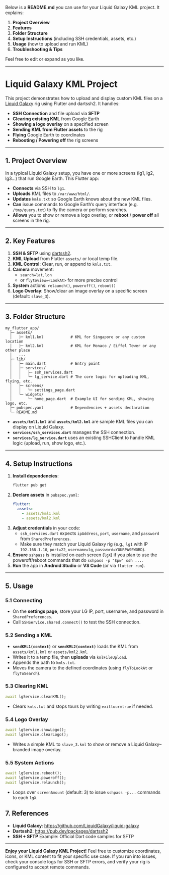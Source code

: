 Below is a **README.md** you can use for your Liquid Galaxy KML project. It explains:

1. **Project Overview**  
2. **Features**  
3. **Folder Structure**  
4. **Setup Instructions** (including SSH credentials, assets, etc.)  
5. **Usage** (how to upload and run KML)  
6. **Troubleshooting & Tips**  

Feel free to edit or expand as you like.

---

# Liquid Galaxy KML Project

This project demonstrates how to upload and display custom KML files on a [Liquid Galaxy](https://github.com/LiquidGalaxy/liquid-galaxy) rig using Flutter and dartssh2. It handles:
- **SSH Connection** and file upload via **SFTP**  
- **Clearing existing KML** from Google Earth  
- **Showing a logo overlay** on a specified screen  
- **Sending KML from Flutter assets** to the rig  
- **Flying** Google Earth to coordinates  
- **Rebooting / Powering off** the rig screens

---

## 1. Project Overview

In a typical Liquid Galaxy setup, you have one or more screens (lg1, lg2, lg3...) that run Google Earth. This Flutter app:

- **Connects** via SSH to `lg1`.
- **Uploads** KML files to `/var/www/html/`.
- **Updates** `kmls.txt` so Google Earth knows about the new KML files.
- **Can** issue commands to Google Earth’s query interface (e.g. `/tmp/query.txt`) to fly the camera or perform searches.
- **Allows** you to show or remove a logo overlay, or **reboot** / **power off** all screens in the rig.

---

## 2. Key Features

1. **SSH & SFTP** using [dartssh2](https://pub.dev/packages/dartssh2).
2. **KML Upload** from Flutter `assets/` or local temp file.
3. **KML Control**: Clear, run, or append to `kmls.txt`.
4. **Camera** movement: 
   - `search=lat,lon` 
   - or `flytoview=<LookAt>` for more precise control
5. **System** actions: `relaunch()`, `poweroff()`, `reboot()`
6. **Logo Overlay**: Show/clear an image overlay on a specific screen (default: `slave_3`).

---

## 3. Folder Structure

```
my_flutter_app/
  ├─ assets/
  │   ├─ kml1.kml            # KML for Singapore or any custom location
  │   ├─ kml2.kml            # KML for Monaco / Eiffel Tower or any other place
  │   ...
  ├─ lib/
  │   ├─ main.dart           # Entry point
  │   ├─ services/
  │   │   ├─ ssh_services.dart 
  │   │   └─ lg_service.dart # The core logic for uploading KML, flying, etc.
  │   ├─ screens/
  │   │   └─ settings_page.dart
  │   └─ widgets/
  │       └─ home_page.dart  # Example UI for sending KML, showing logo, etc.
  ├─ pubspec.yaml            # Dependencies + assets declaration
  └─ README.md
```

- **`assets/kml1.kml`** and **`assets/kml2.kml`** are sample KML files you can display on Liquid Galaxy.
- **`services/ssh_services.dart`** manages the SSH connection.
- **`services/lg_service.dart`** uses an existing SSHClient to handle KML logic (upload, run, show logo, etc.).

---

## 4. Setup Instructions

1. **Install dependencies**:
   ```bash
   flutter pub get
   ```
2. **Declare assets** in `pubspec.yaml`:
   ```yaml
   flutter:
     assets:
       - assets/kml1.kml
       - assets/kml2.kml
   ```
3. **Adjust credentials** in your code:
   - `ssh_services.dart` expects `ipAddress`, `port`, `username`, and `password` from `SharedPreferences`.
   - Make sure they match your Liquid Galaxy rig (e.g., `lg1` with IP `192.168.1.10`, `port=22`, `username=lg`, `password=YOURPASSWORD`).
4. **Ensure** `sshpass` is installed on each screen (`lgX`) if you plan to use the poweroff/reboot commands that do `sshpass -p "$pw" ssh ...`.
5. **Run** the app in **Android Studio** or **VS Code** (or via `flutter run`).

---

## 5. Usage

### 5.1 Connecting

- On the **settings page**, store your LG IP, port, username, and password in `SharedPreferences`.
- Call `SSHService.shared.connect()` to test the SSH connection.

### 5.2 Sending a KML

- **`sendKML1(context)`** or **`sendKML2(context)`** loads the KML from `assets/kml1.kml` or `assets/kml2.kml`.
- Writes it to a temp file, then **uploads** via `kmlFileUpload`.
- Appends the path to `kmls.txt`.
- Moves the camera to the defined coordinates (using `flyToLookAt` or `flyToSearch`).

### 5.3 Clearing KML

```dart
await lgService.cleanKML();
```
- Clears `kmls.txt` and stops tours by writing `exittour=true` if needed.

### 5.4 Logo Overlay

```dart
await lgService.showLogo();
await lgService.clearLogo();
```

- Writes a simple KML to `slave_3.kml` to show or remove a Liquid Galaxy–branded image overlay.

### 5.5 System Actions

```dart
await lgService.reboot();
await lgService.poweroff();
await lgService.relaunch();
```

- Loops over `screenAmount` (default: 3) to issue `sshpass -p...` commands to each `lgX`.



## 7. References

- **Liquid Galaxy**: <https://github.com/LiquidGalaxy/liquid-galaxy>  
- **Dartssh2**: <https://pub.dev/packages/dartssh2>  
- **SSH + SFTP** Example: Official Dart code samples for SFTP

---

**Enjoy your Liquid Galaxy KML Project!** Feel free to customize coordinates, icons, or KML content to fit your specific use case. If you run into issues, check your console logs for SSH or SFTP errors, and verify your rig is configured to accept remote commands.
